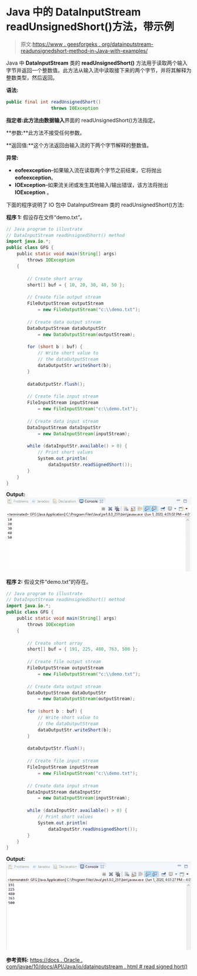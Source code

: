 # Java 中的 DataInputStream readUnsignedShort()方法，带示例

> 原文:[https://www . geesforgeks . org/datainputstream-readunsignedshort-method-in-Java-with-examples/](https://www.geeksforgeeks.org/datainputstream-readunsignedshort-method-in-java-with-examples/)

Java 中 **DataInputStream** 类的 **readUnsignedShort()** 方法用于读取两个输入字节并返回一个整数值。此方法从输入流中读取接下来的两个字节，并将其解释为整数类型，然后返回。

**语法:**

```java
public final int readUnsignedShort()
                 throws IOException

```

**指定者:**此方法由**数据输入**界面的 readUnsignedShort()方法指定。

**参数:**此方法不接受任何参数。

**返回值:**这个方法返回由输入流的下两个字节解释的整数值。

**异常:**

*   **eofeexception**–如果输入流在读取两个字节之前结束，它将抛出**eofeexception**。
*   **IOException**–如果流关闭或发生其他输入/输出错误，该方法将抛出 **IOException** 。

下面的程序说明了 IO 包中 DataInputStream 类的 readUnsignedShort()方法:

**程序 1:** 假设存在文件“demo.txt”。

```java
// Java program to illustrate
// DataInputStream readUnsignedShort() method
import java.io.*;
public class GFG {
    public static void main(String[] args)
        throws IOException
    {

        // Create short array
        short[] buf = { 10, 20, 30, 40, 50 };

        // Create file output stream
        FileOutputStream outputStream
            = new FileOutputStream("c:\\demo.txt");

        // Create data output stream
        DataOutputStream dataOutputStr
            = new DataOutputStream(outputStream);

        for (short b : buf) {
            // Write short value to
            // the dataOutputStream
            dataOutputStr.writeShort(b);
        }

        dataOutputStr.flush();

        // Create file input stream
        FileInputStream inputStream
            = new FileInputStream("c:\\demo.txt");

        // Create data input stream
        DataInputStream dataInputStr
            = new DataInputStream(inputStream);

        while (dataInputStr.available() > 0) {
            // Print short values
            System.out.println(
                dataInputStr.readSignedShort());
        }
    }
}
```

**Output:**[![](img/98d01815e18f1d4695b2ac747d3c2631.png)](https://media.geeksforgeeks.org/wp-content/uploads/20200601160851/data_int-1.png)

**程序 2:** 假设文件“demo.txt”的存在。

```java
// Java program to illustrate
// DataInputStream readUnsignedShort() method
import java.io.*;
public class GFG {
    public static void main(String[] args)
        throws IOException
    {

        // Create short array
        short[] buf = { 191, 225, 480, 763, 500 };

        // Create file output stream
        FileOutputStream outputStream
            = new FileOutputStream("c:\\demo.txt");

        // Create data output stream
        DataOutputStream dataOutputStr
            = new DataOutputStream(outputStream);

        for (short b : buf) {
            // Write short value to
            // the dataOutputStream
            dataOutputStr.writeShort(b);
        }

        dataOutputStr.flush();

        // Create file input stream
        FileInputStream inputStream
            = new FileInputStream("c:\\demo.txt");

        // Create data input stream
        DataInputStream dataInputStr
            = new DataInputStream(inputStream);

        while (dataInputStr.available() > 0) {
            // Print short values
            System.out.println(
                dataInputStr.readUnsignedShort());
        }
    }
}
```

**Output:**[![](img/3501e61a3806396ed45a6f3c52e1832e.png)](https://media.geeksforgeeks.org/wp-content/uploads/20200601160911/data_int-2.png)

**参考资料:**
[https://docs . Oracle . com/javae/10/docs/API/Java/io/datainputstream . html # read signed hort()](https://docs.oracle.com/javase/10/docs/api/java/io/DataInputStream.html#readUnsignedShort())